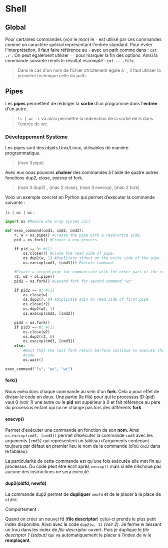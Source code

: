 <!-- TITLE: Shell -->
<!-- SUBTITLE: A quick summary of Shell -->

# Shell

## Global

 Pour certaines commandes (voir le *man*) le `-` est utilisé par ces commandes comme un caractère spécial représentant l'entrée standard. Pour éviter l'interprétation, il faut faire référence au `-` avec un path comme dans :  `cat ./-`. On peut également utiliser `--` pour marquer la fin des options. Ainsi la commande suivante rends le résultat escompté : `cat -- -file`.

> Dans le cas d'un nom de fichier strictement égale à `-`, il faut utiliser la première technique celle du path.

## Pipes

Les **pipes** permettent de rediriger la **sortie** d'un programme dans l'**entrée** d'un autre.
> `ls | wc -c` va ainsi permettre la redirection de la sortie de *ls* dans l'entrée de *wc*.

### Développement Système

Les pipes sont des objets Unix/Linux, utilisables de manière programmatique.
> (man 3 pipe)

Avec eux nous pouvons **chaîner** des commandes à l'aide de quatre autres fonctions dup2, close, execvp et fork.
> (man 3 dup2) , (mas 2 close), (man 3 execvp), (man 2 fork)

Voici un exemple concret en Python qui permet d’exécuter la commande suivante :

`ls | wc | wc` :

```python
import os #Module who wrap system call

def exex_command(cmd1, cmd2, cmd3):
    r, w = os.pipe() #Create the pipe with a read/write side.
    pid = os.fork() #Create a new process.

    if pid == 0: #(1)
        os.close(r) #Close the read side of pipe.
        os.dup2(w, 1) #Duplicate stdout on the write side of the pipe. (2)
        os.execvp(cmd1, [cmd1])# Execute command.

    #Create a second pipe for communicate with the other part of the command
    r2, w2 = os.pipe()
    pid2 = os.fork() #Second fork for second command "wc"

    if pid2 == 0: #(1)
        os.close(w)
        os.dup2(r, 0) #Duplicate sdin on read side of first pipe
        os.close(r2)
        os.dup2(w2, 1)
        os.execvp(cmd2, [cmd2])

    pid3 = os.fork()
    if pid3 == 0: #(1)
        os.close(w2)
        os.dup2(r2, 0)
        os.execvp(cmd3, [cmd3])
    else:
        #Wait that the last fork return berfore continue to execute the father
        #code
        os.wait()

exex_command("ls", "wc", "wc")

```



#### fork()

Nous exécutons chaque commande au sein d'un **fork**. Cela a pour effet de diviser le code en deux. Une partie (le fils) pour qui le processus ID (pid) vaut 0 *(voir 1)* une autre ou le **pid** est supérieur à 0 et fait référence au père du processus enfant qui lui ne change pas lors des différents **fork**.

#### execvp()

Permet d'exécuter une commande en fonction de son **nom**. Ainsi `os.execvp(cmd3, [cmd3])` permet d’exécuter la commande `cmd3` avec les arguments `[cmd3]` qui représentent un tableau d'arguments contenant toujours par défaut en premier lieu le nom de la commande (d’où `cmd3` dans le tableau).  

La particularité de cette commande est qu'une fois exécutée elle met fin au processus. Du code peut être écrit après `execvp()` mais si elle n’échoue pas aucune des instructions ne sera exécuté.

#### dup2(oldfd, newfd)

La commande dup2 permet de **dupliquer** `newfd` et de le placer à la place de `oldfd`.

Comportement :  

Quand on créer un nouvel fd (**file descriptor**) celui-ci prends le plus petit index disponible. Ainsi  avec le code `dup2(w, 1)` *(voir 2)*. Je ferme w laissant un trou dans les index de *file descriptor* ouvert. Puis je duplique le *file descriptor 1 (stdout)* qui va automatiquement le placer à l'index de w le **remplaçant**.
